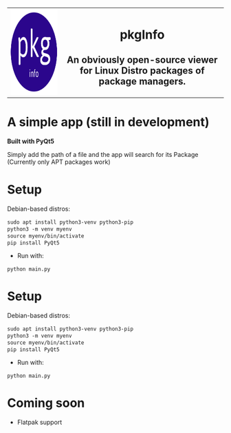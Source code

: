 <table align='center', width='100%'>
  <tr>
    <td align='left'>
      <img src='icon.png', style="width: 320px; height: 200px;">
    </td> 
    <td align='center'>
      <h1>pkgInfo</h1>
      <h2>An obviously open-source viewer for Linux Distro packages of package managers.</h2>
    </td>
    </tr>
</table>

# A simple app (still in development)
**Built with PyQt5**

Simply add the path of a file and the app will search for its Package (Currently only APT packages work)

# Setup
Debian-based distros:
```
sudo apt install python3-venv python3-pip
python3 -m venv myenv
source myenv/bin/activate
pip install PyQt5
```
- Run with:
```
python main.py
```

# Setup
Debian-based distros:
```
sudo apt install python3-venv python3-pip
python3 -m venv myenv
source myenv/bin/activate
pip install PyQt5
```
- Run with:
```
python main.py
```
# Coming soon
- Flatpak support